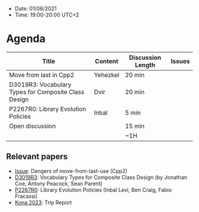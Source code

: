 * Date: 01/08/2021
* Time: 19:00-20:00 UTC+2
  
# Agenda

| Title | Content | Discussion Length | Issues       |
|----------|-------------|-------------|----------------|
| Move from last in Cpp2 | Yehezkel | 20 min |   |
| D3019R3: Vocabulary Types for Composite Class Design | Dvir | 20 min |  |
| P2267R0: Library Evolution Policies |  Inbal            | 5 min  |   |
| Open discussion |   |  15 min|
|             |               | ~1H         |   |

## Relevant papers
- [Issue](https://github.com/hsutter/cppfront/issues/839): Dangers of move-from-last-use (Cpp2)
- [D3019R3](https://github.com/jbcoe/value_types/blob/main/DRAFT.md): Vocabulary Types for Composite Class Design (by Jonathan Coe, Antony Peacock, Sean Parent)
- [P2267R0](https://wg21.link/p2267r0): Library Evolution Policies (Inbal Levi, Ben Craig, Fabio Fracassi)
- [Kona 2023](https://www.reddit.com/r/cpp/comments/17vnfqq/202311_kona_iso_c_committee_trip_report_second/): Trip Report
